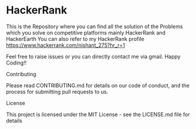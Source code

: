 # HackerRank
This is the Repository where you can find all the solution of the Problems which you solve on competitive platforms mainly HackerRank and HackerEarth
You can also refer to my HackerRank profile
https://www.hackerrank.com/nishant_275?hr_r=1

Feel free to raise issues or you can directly contact me via gmail.
Happy Coding!!

Contributing

Please read CONTRIBUTING.md for details on our code of conduct, and the process for submitting pull requests to us.

License

This project is licensed under the MIT License - see the LICENSE.md file for details

